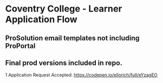 
# Coventry College - Learner Application Flow
## ProSolution email templates not including ProPortal

**Final prod versions included in repo.**
---
1 Application Request Accepted: https://codepen.io/ellorich/full/eYzagEO
